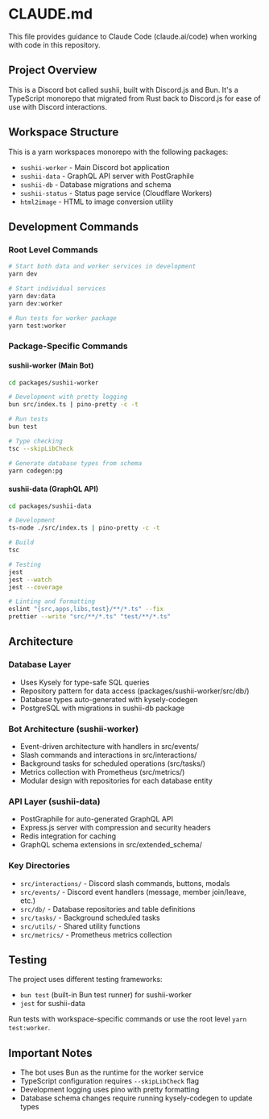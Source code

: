 # CLAUDE.md

This file provides guidance to Claude Code (claude.ai/code) when working with code in this repository.

## Project Overview

This is a Discord bot called sushii, built with Discord.js and Bun. It's a TypeScript monorepo that migrated from Rust back to Discord.js for ease of use with Discord interactions.

## Workspace Structure

This is a yarn workspaces monorepo with the following packages:

- `sushii-worker` - Main Discord bot application
- `sushii-data` - GraphQL API server with PostGraphile 
- `sushii-db` - Database migrations and schema
- `sushii-status` - Status page service (Cloudflare Workers)
- `html2image` - HTML to image conversion utility

## Development Commands

### Root Level Commands
```bash
# Start both data and worker services in development
yarn dev

# Start individual services
yarn dev:data
yarn dev:worker

# Run tests for worker package
yarn test:worker
```

### Package-Specific Commands

#### sushii-worker (Main Bot)
```bash
cd packages/sushii-worker

# Development with pretty logging
bun src/index.ts | pino-pretty -c -t

# Run tests
bun test

# Type checking
tsc --skipLibCheck

# Generate database types from schema
yarn codegen:pg
```

#### sushii-data (GraphQL API)
```bash
cd packages/sushii-data

# Development
ts-node ./src/index.ts | pino-pretty -c -t

# Build
tsc

# Testing
jest
jest --watch
jest --coverage

# Linting and formatting
eslint "{src,apps,libs,test}/**/*.ts" --fix
prettier --write "src/**/*.ts" "test/**/*.ts"
```

## Architecture

### Database Layer
- Uses Kysely for type-safe SQL queries
- Repository pattern for data access (packages/sushii-worker/src/db/)
- Database types auto-generated with kysely-codegen
- PostgreSQL with migrations in sushii-db package

### Bot Architecture (sushii-worker)
- Event-driven architecture with handlers in src/events/
- Slash commands and interactions in src/interactions/
- Background tasks for scheduled operations (src/tasks/)
- Metrics collection with Prometheus (src/metrics/)
- Modular design with repositories for each database entity

### API Layer (sushii-data)
- PostGraphile for auto-generated GraphQL API
- Express.js server with compression and security headers
- Redis integration for caching
- GraphQL schema extensions in src/extended_schema/

### Key Directories
- `src/interactions/` - Discord slash commands, buttons, modals
- `src/events/` - Discord event handlers (message, member join/leave, etc.)
- `src/db/` - Database repositories and table definitions
- `src/tasks/` - Background scheduled tasks
- `src/utils/` - Shared utility functions
- `src/metrics/` - Prometheus metrics collection

## Testing

The project uses different testing frameworks:
- `bun test` (built-in Bun test runner) for sushii-worker
- `jest` for sushii-data

Run tests with workspace-specific commands or use the root level `yarn test:worker`.

## Important Notes

- The bot uses Bun as the runtime for the worker service
- TypeScript configuration requires `--skipLibCheck` flag
- Development logging uses pino with pretty formatting
- Database schema changes require running kysely-codegen to update types